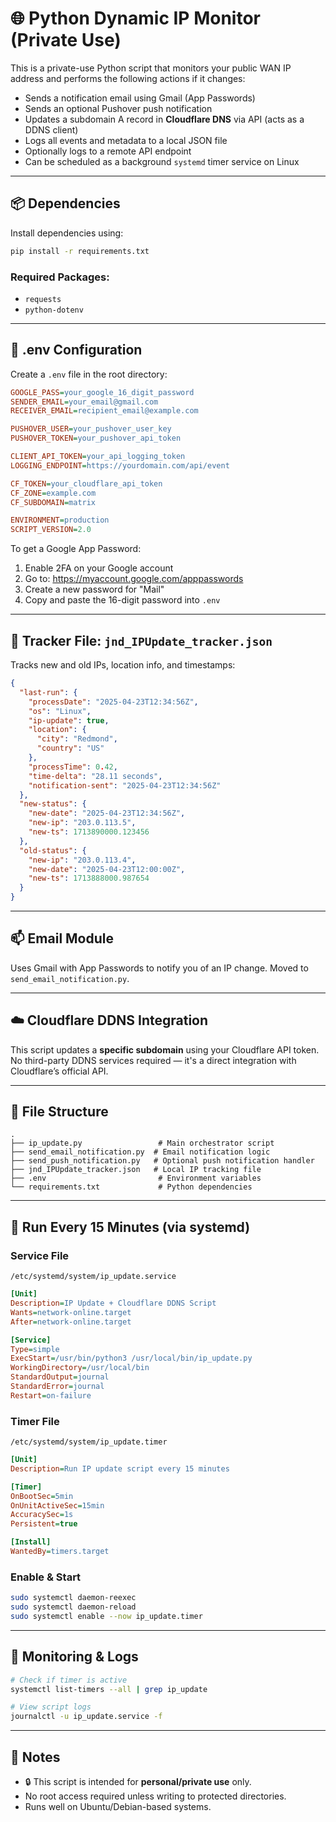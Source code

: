 # 🌐 Python Dynamic IP Monitor (Private Use)

This is a private-use Python script that monitors your public WAN IP address and performs the following actions if it changes:

- Sends a notification email using Gmail (App Passwords)
- Sends an optional Pushover push notification
- Updates a subdomain A record in **Cloudflare DNS** via API (acts as a DDNS client)
- Logs all events and metadata to a local JSON file
- Optionally logs to a remote API endpoint
- Can be scheduled as a background `systemd` timer service on Linux

---

## 📦 Dependencies

Install dependencies using:

```bash
pip install -r requirements.txt
```

### Required Packages:

- `requests`
- `python-dotenv`

---

## 🔐 .env Configuration

Create a `.env` file in the root directory:

```ini
GOOGLE_PASS=your_google_16_digit_password
SENDER_EMAIL=your_email@gmail.com
RECEIVER_EMAIL=recipient_email@example.com

PUSHOVER_USER=your_pushover_user_key
PUSHOVER_TOKEN=your_pushover_api_token

CLIENT_API_TOKEN=your_api_logging_token
LOGGING_ENDPOINT=https://yourdomain.com/api/event

CF_TOKEN=your_cloudflare_api_token
CF_ZONE=example.com
CF_SUBDOMAIN=matrix

ENVIRONMENT=production
SCRIPT_VERSION=2.0
```

To get a Google App Password:
1. Enable 2FA on your Google account
2. Go to: https://myaccount.google.com/apppasswords
3. Create a new password for "Mail"
4. Copy and paste the 16-digit password into `.env`

---

## 📁 Tracker File: `jnd_IPUpdate_tracker.json`

Tracks new and old IPs, location info, and timestamps:

```json
{
  "last-run": {
    "processDate": "2025-04-23T12:34:56Z",
    "os": "Linux",
    "ip-update": true,
    "location": {
      "city": "Redmond",
      "country": "US"
    },
    "processTime": 0.42,
    "time-delta": "28.11 seconds",
    "notification-sent": "2025-04-23T12:34:56Z"
  },
  "new-status": {
    "new-date": "2025-04-23T12:34:56Z",
    "new-ip": "203.0.113.5",
    "new-ts": 1713890000.123456
  },
  "old-status": {
    "new-ip": "203.0.113.4",
    "new-date": "2025-04-23T12:00:00Z",
    "new-ts": 1713888000.987654
  }
}
```

---

## 📫 Email Module

Uses Gmail with App Passwords to notify you of an IP change. Moved to `send_email_notification.py`.

---

## ☁️ Cloudflare DDNS Integration

This script updates a **specific subdomain** using your Cloudflare API token. No third-party DDNS services required — it's a direct integration with Cloudflare’s official API.

---

## 🧩 File Structure

```
.
├── ip_update.py                 # Main orchestrator script
├── send_email_notification.py  # Email notification logic
├── send_push_notification.py   # Optional push notification handler
├── jnd_IPUpdate_tracker.json   # Local IP tracking file
├── .env                         # Environment variables
└── requirements.txt             # Python dependencies
```

---

## 🔄 Run Every 15 Minutes (via systemd)

### Service File

`/etc/systemd/system/ip_update.service`

```ini
[Unit]
Description=IP Update + Cloudflare DDNS Script
Wants=network-online.target
After=network-online.target

[Service]
Type=simple
ExecStart=/usr/bin/python3 /usr/local/bin/ip_update.py
WorkingDirectory=/usr/local/bin
StandardOutput=journal
StandardError=journal
Restart=on-failure
```

### Timer File

`/etc/systemd/system/ip_update.timer`

```ini
[Unit]
Description=Run IP update script every 15 minutes

[Timer]
OnBootSec=5min
OnUnitActiveSec=15min
AccuracySec=1s
Persistent=true

[Install]
WantedBy=timers.target
```

### Enable & Start

```bash
sudo systemctl daemon-reexec
sudo systemctl daemon-reload
sudo systemctl enable --now ip_update.timer
```

---

## 🧪 Monitoring & Logs

```bash
# Check if timer is active
systemctl list-timers --all | grep ip_update

# View script logs
journalctl -u ip_update.service -f
```

---

## 📌 Notes

- 🔒 This script is intended for **personal/private use** only.
- No root access required unless writing to protected directories.
- Runs well on Ubuntu/Debian-based systems.
